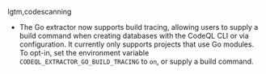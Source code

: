 lgtm,codescanning
* The Go extractor now supports build tracing, allowing users to supply a build command when
  creating databases with the CodeQL CLI or via configuration. It currently only supports projects
  that use Go modules. To opt-in, set the environment variable `CODEQL_EXTRACTOR_GO_BUILD_TRACING`
  to `on`, or supply a build command.
